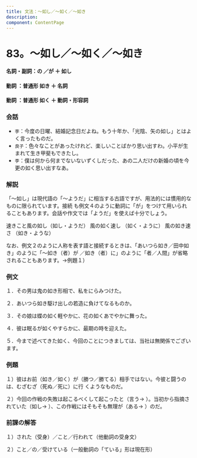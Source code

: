 ```yaml
---
title: 文法：～如し／～如く／～如き
description:
component: ContentPage
---
```



# 83。～如し／～如く／～如き
#### 名詞・副詞：の ／が ＋ 如し    
#### 動詞 ：普通形 如き ＋ 名詞
#### 動詞 ：普通形 如く ＋ 動詞・形容詞
### 会話
- `李`：今度の日曜、結婚記念日だよね。もう十年か、「光陰、矢の如し」とはよく言ったものだ。
- `良子`：色々なことがあったけれど、楽しいことばかり思い出すわ。小平が生まれて生き甲斐もできたし。
- `李`：僕は何から何までないないずくしだった、あの二人だけの新婚の頃を今更の如く思い出すなあ。
### 解説
「～如し」は現代語の「～ようだ」に相当する古語ですが、用法的には慣用的なものに限られています。接続 も例文４のように動詞に「が」をつけて用いられることもあります。会話や作文では「ようだ」を使えば十分でしょう。

速きこと風の如し（如し・ようだ） 風の如く速し （如く・ように） 風の如き速さ （如き・ような）

なお、例文２のように人称を表す語と接続するときは、「あいつら如き／田中如き」のように「～如き（者）が ／如き（者）に」のように「者／人間」が省略されることもあります。→例題１）

### 例文
１．その男は鬼の如き形相で、私をにらみつけた。

２．あいつら如き駆け出しの若造に負けてなるものか。

３．その娘は蝶の如く軽やかに、花の如くあでやかに舞った。

４．彼は眠るが如くやすらかに、最期の時を迎えた。

５．今まで述べてきた如く、今回のことにつきましては、当社は無関係でございます。
### 例題
１）彼はお前（如き／如く）が（勝つ／勝てる）相手ではない。今彼と闘うのは、むざむざ（死ぬ／死に）に行 くようなものだ。

２）今回の作戦の失敗は起こるべくして起こったと（言う→ ）。当初から指摘されていた（如し→ ）、この作戦にはそもそも無理が（ある→ ）のだ。
### 前課の解答
１）された（受身）／こと／行われて（他動詞の受身文）

２）こと／の／受けている（一般動詞の「ている」形は現在形）
